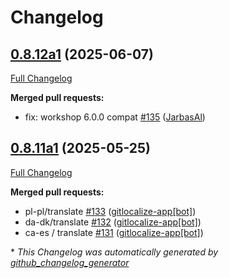 # Changelog

## [0.8.12a1](https://github.com/OpenVoiceOS/ovos-skill-wikipedia/tree/0.8.12a1) (2025-06-07)

[Full Changelog](https://github.com/OpenVoiceOS/ovos-skill-wikipedia/compare/0.8.11a1...0.8.12a1)

**Merged pull requests:**

- fix: workshop 6.0.0 compat [\#135](https://github.com/OpenVoiceOS/ovos-skill-wikipedia/pull/135) ([JarbasAl](https://github.com/JarbasAl))

## [0.8.11a1](https://github.com/OpenVoiceOS/ovos-skill-wikipedia/tree/0.8.11a1) (2025-05-25)

[Full Changelog](https://github.com/OpenVoiceOS/ovos-skill-wikipedia/compare/0.8.10...0.8.11a1)

**Merged pull requests:**

- pl-pl/translate [\#133](https://github.com/OpenVoiceOS/ovos-skill-wikipedia/pull/133) ([gitlocalize-app[bot]](https://github.com/apps/gitlocalize-app))
- da-dk/translate [\#132](https://github.com/OpenVoiceOS/ovos-skill-wikipedia/pull/132) ([gitlocalize-app[bot]](https://github.com/apps/gitlocalize-app))
- ca-es / translate [\#131](https://github.com/OpenVoiceOS/ovos-skill-wikipedia/pull/131) ([gitlocalize-app[bot]](https://github.com/apps/gitlocalize-app))



\* *This Changelog was automatically generated by [github_changelog_generator](https://github.com/github-changelog-generator/github-changelog-generator)*

